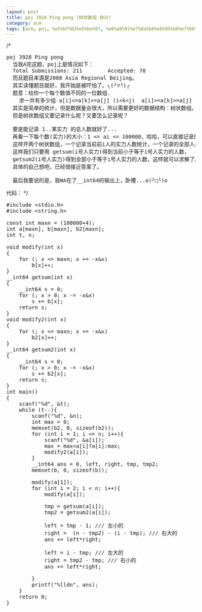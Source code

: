 ```yaml
---
layout: post
title: poj 3928 Ping pong (树状数组 统计)
category: acm
tags: [acm, poj, %e5%bf%83%e5%be%97, %e6%a0%91%e7%8a%b6%e6%95%b0%e7%bb%84, %e8%a7%a3%e9%a2%98%e6%8a%a5%e5%91%8a]
---
```


/*
<pre>poj 3928 Ping pong
  当我A完这题，poj上是情况如下：
  Total Submissions: 211		Accepted: 78
  而且题目来源是2008 Asia Regional Beijing。
  其实读懂题目就好，我开始是被吓怕了。╮(╯▽╰)╭
  题意：给你一个每个数值不同的一位数组.
    求一共有多少组 a[i]&lt;=a[k]&lt;=a[j] (i&lt;k&lt;j)  a[i]&gt;=a[k]&gt;=a[j] (i&lt;k&lt;j)。
  其实是简单的统计，但是数据量会很大，所以需要更好的数据结构：树状数组。
  但是树状数组又要记录什么呢？又要怎么记录呢？

  要是能记录 1..某实力 的总人数就好了...
  再看一下每个数(实力)的大小：1 &lt;= ai &lt;= 100000，哈哈，可以直接记录的。
  这样开两个树状数组，一个记录当前前i人的实力人数统计，一个记录的全部人员的实力统计。
  这样我们只要用 getsum(i号人实力)得到当前小于等于i号人实力的人数，
  getsum2(i号人实力)得到全部小于等于i号人实力的人数，这样就可以求解了。
  具体的自己想吧，已经很接近答案了。

  最后我要说的是，我WA在了__int64的输出上，卧槽...o(╯□╰)o</pre>
代码：
*/
<!--more-->
<pre>#include &lt;stdio.h&gt;
#include &lt;string.h&gt;

const int maxn = (100000+4);
int a[maxn], b[maxn], b2[maxn];
int t, n;

void modify(int x)
{
    for (; x &lt;= maxn; x += -x&amp;x)
        b[x]++;
}
__int64 getsum(int x)
{
    __int64 s = 0;
    for (; x &gt; 0; x -= -x&amp;x)
        s += b[x];
    return s;
}
void modify2(int x)
{
    for (; x &lt;= maxn; x += -x&amp;x)
        b2[x]++;
}
__int64 getsum2(int x)
{
    __int64 s = 0;
    for (; x &gt; 0; x -= -x&amp;x)
        s += b2[x];
    return s;
}
int main()
{
    scanf("%d", &amp;t);
    while (t--){
        scanf("%d", &amp;n);
        int max = 0;
        memset(b2, 0, sizeof(b2));
        for (int i = 1; i &lt;= n; i++){
            scanf("%d", &amp;a[i]);
            max = max&lt;a[i]?a[i]:max;
            modify2(a[i]);
        }
        __int64 ans = 0, left, right, tmp, tmp2;
        memset(b, 0, sizeof(b));

        modify(a[1]);
        for (int i = 2; i &lt; n; i++){
            modify(a[i]);

            tmp = getsum(a[i]);
            tmp2 = getsum2(a[i]);

            left = tmp - 1; /// 左小的
            right =  (n - tmp2) - (i - tmp); /// 右大的
            ans += left*right;

            left = i - tmp; /// 左大的
            right = tmp2 - tmp; /// 右小的
            ans += left*right;           

        }
        printf("%lldn", ans);
    }
    return 0;
}</pre>
